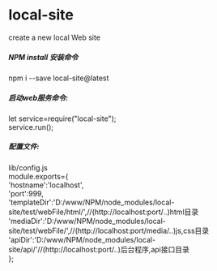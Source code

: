 # local-site
create a new local Web site<br>
##### NPM install 安装命令
npm i --save local-site@latest<br>
##### 启动web服务命令:
let service=require("local-site");<br>
service.run();
##### 配置文件:
lib/config.js<br>
module.exports={<br>
  'hostname':'localhost',<br>
  'port':999,<br>
  'templateDir':'D:/www/NPM/node_modules/local-site/test/webFile/html/',//(http://localhost:port/..)html目录<br>
  'mediaDir':'D:/www/NPM/node_modules/local-site/test/webFile/',//(http://localhost:port/media/..)js,css目录<br>
  'apiDir':'D:/www/NPM/node_modules/local-site/api/'//(http://localhost:port/..)后台程序,api接口目录<br>
};

